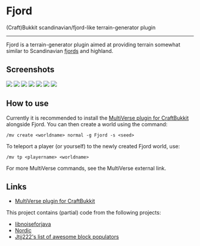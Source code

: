 Fjord
=====

(Craft)Bukkit scandinavian/fjord-like terrain-generator plugin

-----

Fjord is a terrain-generator plugin aimed at providing terrain somewhat similar to Scandinavian [fjords](https://en.wikipedia.org/wiki/Fjord) and highland.

Screenshots
-----

![](http://i.imgur.com/KZ105aKh.jpg)
![](http://i.imgur.com/hh5Bsnrh.jpg)
![](http://i.imgur.com/ylkLniQh.jpg)
![](http://i.imgur.com/bblXfvuh.jpg)
![](http://i.imgur.com/jDRdVByh.jpg)
![](http://i.imgur.com/bTrYjC6h.jpg)
![](http://i.imgur.com/AHP6w4zh.jpg)

How to use
-----

Currently it is recommended to install the [MultiVerse plugin for CraftBukkit](http://dev.bukkit.org/bukkit-plugins/multiverse-core/) alongside Fjord.
You can then create a world using the command:

`/mv create <worldname> normal -g Fjord -s <seed>`

To teleport a player (or yourself) to the newly created Fjord world, use:

`/mv tp <playername> <worldname>`

For more MultiVerse commands, see the MultiVerse external link.


Links
------

- [MultiVerse plugin for CraftBukkit](http://dev.bukkit.org/bukkit-plugins/multiverse-core/)

This project contains (partial) code from the following projects:
- [libnoiseforjava](https://github.com/TJHJava/libnoiseforjava)
- [Nordic](https://github.com/s1mpl3x/Nordic)
- [Jtjj222's list of awesome block populators](https://forums.bukkit.org/threads/jtjj222s-list-of-awesome-block-populators.106946/)

